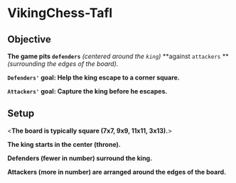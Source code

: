 # VikingChess-Tafl


## Objective 
**The game pits `defenders`** _(centered around the `king`)_ **against `attackers` **_(surrounding the edges of the board)_.

**`Defenders'` goal: Help the king escape to a corner square.**

**`Attackers'` goal: Capture the king before he escapes.**

## Setup

<**The board is typically square (7x7, 9x9, 11x11, 3x13).**>

**The king starts in the center (throne).**

**Defenders (fewer in number) surround the king.**

**Attackers (more in number) are arranged around the edges of the board.**

